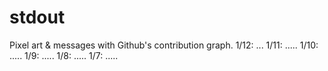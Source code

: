 # stdout
Pixel art &amp; messages with Github's contribution graph.
1/12: ...
1/11: .....
1/10: .....
1/9: .....
1/8: .....
1/7: .....

